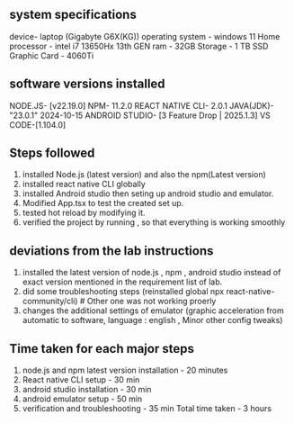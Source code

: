 ## system specifications

device- laptop (Gigabyte G6X(KG))
operating system - windows 11 Home
processor - intel i7 13650Hx 13th GEN
ram - 32GB
Storage - 1 TB SSD
Graphic Card - 4060Ti


## software versions installed

NODE.JS- [v22.19.0]
NPM- 11.2.0
REACT NATIVE CLI- 2.0.1
JAVA(JDK)-  "23.0.1" 2024-10-15
ANDROID STUDIO- [3 Feature Drop | 2025.1.3]
VS CODE-[1.104.0]


## Steps followed

1. installed Node.js (latest version) and also the npm(Latest version)
2. installed react native CLI globally
3. installed Android studio then seting up android studio and emulator.
4. Modified App.tsx to test the created set up.
5. tested hot reload by modifying it.
6. verified the project by running , so that everything is working smoothly 


## deviations from the lab instructions

1. installed the latest version of node.js , npm , android studio instead of exact version mentioned in the requirement list of lab.
2. did some troubleshooting steps (reinstalled global npx react-native-community/cli)   # Other one was not working proerly
3. changes the additional settings of emulator (graphic acceleration from automatic to software, language : english , Minor other config tweaks)


## Time taken for each major steps

1. node.js and npm latest version installation - 20 minutes
2. React native CLI setup - 30 min
3. android studio installation - 30 min
4. android emulator setup - 50 min
5. verification and troubleshooting - 35 min 
Total time taken - 3 hours


